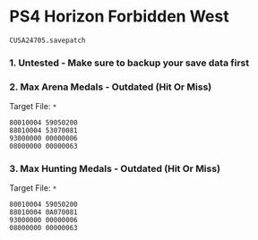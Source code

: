 # PS4 Horizon Forbidden West

`CUSA24705.savepatch`

### 1. Untested - Make sure to backup your save data first
### 2. Max Arena Medals - Outdated (Hit Or Miss)

Target File: `*`

```
80010004 59050200
88010004 53070081
93000000 00000006
08000000 00000063
```

### 3. Max Hunting Medals - Outdated (Hit Or Miss)

Target File: `*`

```
80010004 59050200
88010004 0A070081
93000000 00000006
08000000 00000063
```

